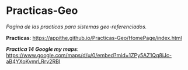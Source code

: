 # Practicas-Geo

_Pagina de las practicas para sistemas geo-referenciados._

**Practicas**: https://appithe.github.io/Practicas-Geo/HomePage/index.html


***Practica 14 Google my maps***: https://www.google.com/maps/d/u/0/embed?mid=1ZPy5AZ1Qq8iJc-aB4YXoKvmrLRrv2RBI
